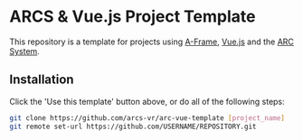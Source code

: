 # ARCS & Vue.js Project Template

This repository is a template for projects using [A-Frame](https://github.com/aframevr/aframe), 
[Vue.js](https://github.com/vuejs/vue) and the [ARC System](https://github.com/arcs-vr). 

## Installation

Click the 'Use this template' button above, or do all of the following steps:

```bash
git clone https://github.com/arcs-vr/arc-vue-template [project_name]
git remote set-url https://github.com/USERNAME/REPOSITORY.git
```
